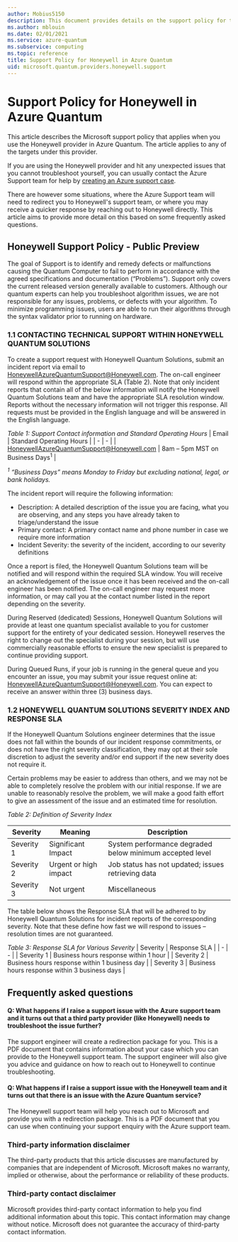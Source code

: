 ```yaml
---
author: Mobius5150
description: This document provides details on the support policy for the Honeywell provider in Azure Quantum
ms.author: mblouin
ms.date: 02/01/2021
ms.service: azure-quantum
ms.subservice: computing
ms.topic: reference
title: Support Policy for Honeywell in Azure Quantum
uid: microsoft.quantum.providers.honeywell.support
---
```


# Support Policy for Honeywell in Azure Quantum

This article describes the Microsoft support policy that applies when you use the Honeywell provider in Azure Quantum. The article applies to any of the targets under this provider.

If you are using the Honeywell provider and hit any unexpected issues that you cannot troubleshoot yourself, you can usually contact the Azure Support team for help by [creating an Azure support case](/azure/azure-portal/supportability/how-to-create-azure-support-request).

There are however some situations, where the Azure Support team will need to redirect you to Honeywell's support team, or where you may receive a quicker response by reaching out to Honeywell directly. This article aims to provide more detail on this based on some frequently asked questions.

## Honeywell Support Policy - Public Preview
The goal of Support is to identify and remedy defects or malfunctions causing the Quantum Computer to fail to perform in accordance with the agreed specifications and documentation (“Problems”). Support only covers the current released version generally available to customers.  Although our quantum experts can help you troubleshoot algorithm issues, we are not responsible for any issues, problems, or defects with your algorithm. To minimize programming issues, users are able to run their algorithms through the syntax validator prior to running on hardware.  

### 1.1	CONTACTING TECHNICAL SUPPORT WITHIN HONEYWELL QUANTUM SOLUTIONS

To create a support request with Honeywell Quantum Solutions, submit an incident report via email to HoneywellAzureQuantumSupport@Honeywell.com. The on-call engineer will respond within the appropriate SLA (Table 2). Note that only incident reports that contain all of the below information will notify the Honeywell Quantum Solutions team and have the appropriate SLA resolution window. Reports without the necessary information will not trigger this response. All requests must be provided in the English language and will be answered in the English language.

_Table 1: Support Contact information and Standard Operating Hours_
| Email | Standard Operating Hours |
| - | - |
| <a href="mailto:HoneywellAzureQuantumSupport@Honeywell.com">HoneywellAzureQuantumSupport@Honeywell.com</a> | 8am – 5pm MST on Business Days<sup>1</sup> |

_<sup>1</sup> “Business Days” means Monday to Friday but excluding national, legal, or bank holidays._

The incident report will require the following information:

- Description: A detailed description of the issue you are facing, what you are observing, and any steps you have already taken to triage/understand the issue
- Primary contact: A primary contact name and phone number in case we require more information
- Incident Severity: the severity of the incident, according to our severity definitions

Once a report is filed, the Honeywell Quantum Solutions team will be notified and will respond within the required SLA window. You will receive an acknowledgement of the issue once it has been received and the on-call engineer has been notified. The on-call engineer may request more information, or may call you at the contact number listed in the report depending on the severity. 

During Reserved (dedicated) Sessions, Honeywell Quantum Solutions will provide at least one quantum specialist available to you for customer support for the entirety of your dedicated session. Honeywell reserves the right to change out the specialist during your session, but will use commercially reasonable efforts to ensure the new specialist is prepared to continue providing support.     

During Queued Runs, if your job is running in the general queue and you encounter an issue, you may submit your issue request online at: <a href="mailto:HoneywellAzureQuantumSupport@Honeywell.com">HoneywellAzureQuantumSupport@Honeywell.com</a>. You can expect to receive an answer within three (3) business days.  

### 1.2	HONEYWELL QUANTUM SOLUTIONS SEVERITY INDEX AND RESPONSE SLA

If the Honeywell Quantum Solutions engineer determines that the issue does not fall within the bounds of our incident response commitments, or does not have the right severity classification, they may opt at their sole discretion to adjust the severity and/or end support if the new severity does not require it.

Certain problems may be easier to address than others, and we may not be able to completely resolve the problem with our initial response. If we are unable to reasonably resolve the problem, we will make a good faith effort to give an assessment of the issue and an estimated time for resolution. 

_Table 2: Definition of Severity Index_

| Severity	| Meaning | Description |
| - | - | - |
| Severity 1| 	Significant Impact | System performance degraded below minimum accepted level |
| Severity 2| 	Urgent or high impact | Job status has not updated; issues retrieving data |
| Severity 3| 	Not urgent | Miscellaneous  |

The table below shows the Response SLA that will be adhered to by Honeywell Quantum Solutions for incident reports of the corresponding severity. Note that these define how fast we will respond to issues – resolution times are not guaranteed.

_Table 3: Response SLA for Various Severity_
| Severity	| Response SLA |
| - | - |
| Severity 1	| Business hours response within 1 hour |
| Severity 2	| Business hours response within 1 business day |
| Severity 3	| Business hours response within 3 business days |


## Frequently asked questions

#### Q: What happens if I raise a support issue with the Azure support team and it turns out that a third party provider (like Honeywell) needs to troubleshoot the issue further?

The support engineer will create a redirection package for you. This is a PDF document that contains information about your case which you can provide to the Honeywell support team.
The support engineer will also give you advice and guidance on how to reach out to Honeywell to continue troubleshooting.

#### Q: What happens if I raise a support issue with the Honeywell team and it turns out that there is an issue with the Azure Quantum service?

The Honeywell support team will help you reach out to Microsoft and provide you with a redirection package. This is a PDF document that you can use when continuing your support enquiry with the Azure support team.

### Third-party information disclaimer

The third-party products that this article discusses are manufactured by companies that are independent of Microsoft. Microsoft makes no warranty, implied or otherwise, about the performance or reliability of these products.

### Third-party contact disclaimer

Microsoft provides third-party contact information to help you find additional information about this topic. This contact information may change without notice. Microsoft does not guarantee the accuracy of third-party contact information.